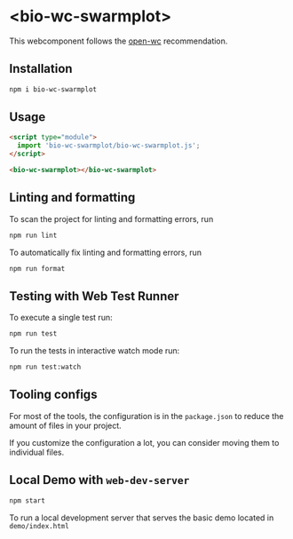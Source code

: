 # \<bio-wc-swarmplot>

This webcomponent follows the [open-wc](https://github.com/open-wc/open-wc) recommendation.

## Installation

```bash
npm i bio-wc-swarmplot
```

## Usage

```html
<script type="module">
  import 'bio-wc-swarmplot/bio-wc-swarmplot.js';
</script>

<bio-wc-swarmplot></bio-wc-swarmplot>
```

## Linting and formatting

To scan the project for linting and formatting errors, run

```bash
npm run lint
```

To automatically fix linting and formatting errors, run

```bash
npm run format
```

## Testing with Web Test Runner

To execute a single test run:

```bash
npm run test
```

To run the tests in interactive watch mode run:

```bash
npm run test:watch
```


## Tooling configs

For most of the tools, the configuration is in the `package.json` to reduce the amount of files in your project.

If you customize the configuration a lot, you can consider moving them to individual files.

## Local Demo with `web-dev-server`

```bash
npm start
```

To run a local development server that serves the basic demo located in `demo/index.html`
